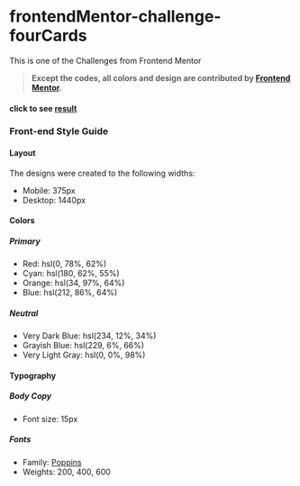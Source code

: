 # frontendMentor-challenge-fourCards
This is one of the Challenges from Frontend Mentor

> **Except the codes, all colors and design are contributed by [Frontend Mentor](https://www.frontendmentor.io/challenges/single-price-grid-component-5ce41129d0ff452fec5abbbc/hub/single-price-grid-component-cRIpS-l7P).**

#### click to see [result](https://greatmetis.github.io/frontendMentor-challenge-fourCards/)

### Front-end Style Guide

#### Layout

The designs were created to the following widths:

- Mobile: 375px
- Desktop: 1440px

#### Colors

##### Primary

- Red: hsl(0, 78%, 62%)
- Cyan: hsl(180, 62%, 55%)
- Orange: hsl(34, 97%, 64%)
- Blue: hsl(212, 86%, 64%)

##### Neutral

- Very Dark Blue: hsl(234, 12%, 34%)
- Grayish Blue: hsl(229, 6%, 66%)
- Very Light Gray: hsl(0, 0%, 98%)

#### Typography

##### Body Copy

- Font size: 15px

##### Fonts

- Family: [Poppins](https://fonts.google.com/specimen/Poppins)
- Weights: 200, 400, 600
